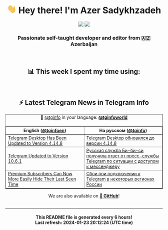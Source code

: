 <div align="center">
	<div>
		<h1>
      <img src="./assets/hi.gif" width="30px"> Hey there! I'm Azer Sadykhzadeh
    </h1>
    <img height="18" src="https://komarev.com/ghpvc/?username=sadykhzadeh&label=Views&color=2081c1&style=flat-square" />
		<a href="https://wakatime.com/Azer"> <img height="18" src="https://wakatime.com/badge/user/f80ae27a-c328-426f-a381-bc84136e2dd6.svg" /> </a>
    <h3>
      Passionate self-taught developer and editor from 🇦🇿 Azerbaijan
    </h3>
  </div>
  <br>

<h2>📊 This week I spent my time using:</h2>

<!--START_SECTION:waka-->
<!--END_SECTION:waka-->

<br>

<h2>⚡️ Latest Telegram News in Telegram Info</h2>
  <table border>
		<tr>
			<th width="50%">English (<a href="https://t.me/tginfoen">@tginfoen</a>)</th>
			<th>На русском (<a href="https://t.me/tginfo">@tginfo</a>)</th>
		</tr>
		<caption>🚩 <a href="https://t.me/tginfo">@tginfo</a> in your language: <a href="https://t.me/tginfoworld"><b>@tginfoworld</b></a><caption/>
  <tr><td><a href="https://t.me/tginfoen/1829">Telegram Desktop Has Been Updated to Version 4.14.8</a></td>
    <td><a href="https://t.me/tginfo/3913">Telegram Desktop обновился до версии 4.14.8 </a></td></tr><tr><td><a href="https://t.me/tginfoen/1828">Telegram Updated to Version 10.6.1</a></td>
    <td><a href="https://t.me/tginfo/3912">Русская служба Би-би-си получила ответ от пресс-службы Telegram по ситуации с доступом к мессенджеру</a></td></tr><tr><td><a href="https://t.me/tginfoen/1827">Premium Subscribers Can Now More Easily Hide Their Last Seen Time</a></td>
    <td><a href="https://t.me/tginfo/3911">Сбои при подключении к Telegram в некоторых регионах России</a></td></tr>
</table>
We are also available on <a href="https://github.com/tginfo"><b>🐙 GitHub</b></a>!
</div>

<br>
<hr>
<h4 align="center">This README file is generated <b>every 6 hours</b>!</br>Last refresh: <b>2024-01-23 20:12:24 (UTC time)</b></h4>
